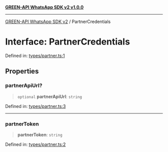 [**GREEN-API WhatsApp SDK v2 v1.0.0**](../README.md)

***

[GREEN-API WhatsApp SDK v2](../globals.md) / PartnerCredentials

# Interface: PartnerCredentials

Defined in: [types/partner.ts:1](https://github.com/green-api/whatsapp-api-client-js-v2/blob/6c31521abaa4e85365f3538298181cae99417bce/src/types/partner.ts#L1)

## Properties

### partnerApiUrl?

> `optional` **partnerApiUrl**: `string`

Defined in: [types/partner.ts:3](https://github.com/green-api/whatsapp-api-client-js-v2/blob/6c31521abaa4e85365f3538298181cae99417bce/src/types/partner.ts#L3)

***

### partnerToken

> **partnerToken**: `string`

Defined in: [types/partner.ts:2](https://github.com/green-api/whatsapp-api-client-js-v2/blob/6c31521abaa4e85365f3538298181cae99417bce/src/types/partner.ts#L2)

